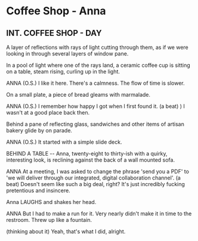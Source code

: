 # Coffee Shop - Anna

## INT. COFFEE SHOP - DAY

A layer of reflections with rays of light cutting through them, as if we were looking in through several layers of window pane.

In a pool of light where one of the rays land, a ceramic coffee cup is sitting on a table, steam rising, curling up in the light.

ANNA \(O.S.\)
I like it here. There's a calmness. The flow of time is slower.

On a small plate, a piece of bread gleams with marmalade.

ANNA \(O.S.\)
I remember how happy I got when I first found it.
\(a beat\) \)
I wasn't at a good place back then.

Behind a pane of reflecting glass, sandwiches and other items of artisan bakery glide by on parade.

ANNA \(O.S.\)
It started with a simple slide deck.

BEHIND A TABLE -- Anna, twenty-eight to thirty-ish with a quirky, interesting look, is reclining against the back of a wall mounted sofa.

ANNA
At a meeting, I was asked to change the phrase 'send you a PDF' to 'we will deliver through our integrated, digital collaboration channel'.
\(a beat\)
Doesn't seem like such a big deal, right? It's just incredibly fucking pretentious and insincere.

Anna LAUGHS and shakes her head.

ANNA
But I had to make a run for it. Very nearly didn't make it in time to the restroom. Threw up like a fountain.

\(thinking about it\)
Yeah, that's what I did, alright.

